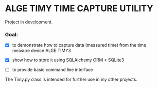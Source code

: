 # ALGE TIMY TIME CAPTURE UTILITY

Project in development.

### Goal:
- [x] to demonstrate how to capture data (measured time) from the time measure device ALGE TIMY3
- [x] show how to store it using SQLAlchemy ORM > SQLite3
- [ ] to provide basic command line interface


The Timy.py class is intended for further use in my other projects.